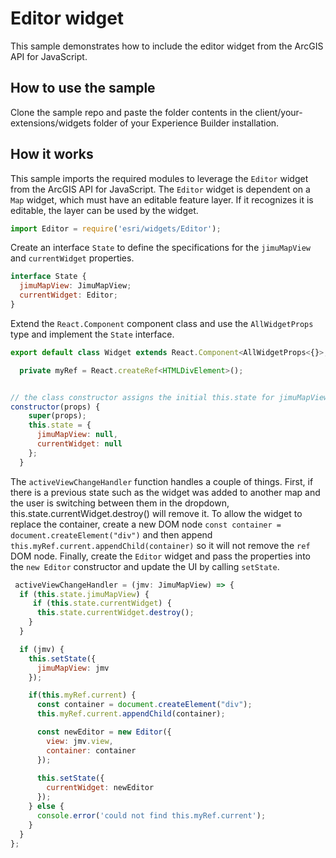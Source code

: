 # Editor widget

This sample demonstrates how to include the editor widget from the ArcGIS API for JavaScript. 

## How to use the sample
Clone the sample repo and paste the folder contents in the client/your-extensions/widgets
folder of your Experience Builder installation. 

## How it works
This sample imports the required modules to leverage the `Editor` widget from the ArcGIS API for JavaScript. The `Editor` widget is dependent on a `Map` widget, which must have an editable feature layer. If it recognizes it is editable, the layer can be used by the widget. 

  ```javascript
 import Editor = require('esri/widgets/Editor');

```

Create an interface `State` to define the specifications for the `jimuMapView` and `currentWidget` properties.
```javascript
interface State {
  jimuMapView: JimuMapView;
  currentWidget: Editor;
}

```

Extend the `React.Component` component class and use the `AllWidgetProps` type and implement the `State` interface. 
```javascript
export default class Widget extends React.Component<AllWidgetProps<{}>, State>{

  private myRef = React.createRef<HTMLDivElement>();


// the class constructor assigns the initial this.state for jimuMapView and currentWidget.
constructor(props) {
    super(props);
    this.state = {
      jimuMapView: null,
      currentWidget: null
    };
  }
```

The `activeViewChangeHandler` function handles a couple of things. First, if there is a previous state such as the widget was added to another map and the user is switching between them in the dropdown, this.state.currentWidget.destroy() will remove it. To allow the widget to replace the container, create a new DOM node `const container = document.createElement("div")` and then append `this.myRef.current.appendChild(container)` so it will not remove the `ref` DOM node. Finally, create the `Editor` widget and pass the properties into the `new Editor` constructor and update the UI by calling `setState`. 

  ```javascript
   activeViewChangeHandler = (jmv: JimuMapView) => {
    if (this.state.jimuMapView) {
       if (this.state.currentWidget) {
        this.state.currentWidget.destroy();
      }
    }

    if (jmv) {
      this.setState({
        jimuMapView: jmv
      });

      if(this.myRef.current) {
        const container = document.createElement("div");
        this.myRef.current.appendChild(container);

        const newEditor = new Editor({
          view: jmv.view,
          container: container
        });
    
        this.setState({
          currentWidget: newEditor
        });
      } else {
        console.error('could not find this.myRef.current');
      }
    }
  };

```